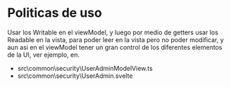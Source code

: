 # Politicas de uso

Usar los Writable en el viewModel, y luego por medio de getters
usar los Readable en la vista, para poder leer en la vista
pero no poder modificar, y aun asi en el viewModel tener un gran
control de los diferentes elementos de la UI, ver ejemplo, en.

- src\common\security\UserAdminModelView.ts
- src\common\security\UserAdmin.svelte
